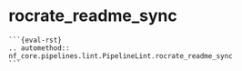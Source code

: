 # rocrate_readme_sync

    ```{eval-rst}
    .. automethod:: nf_core.pipelines.lint.PipelineLint.rocrate_readme_sync
    ```
    